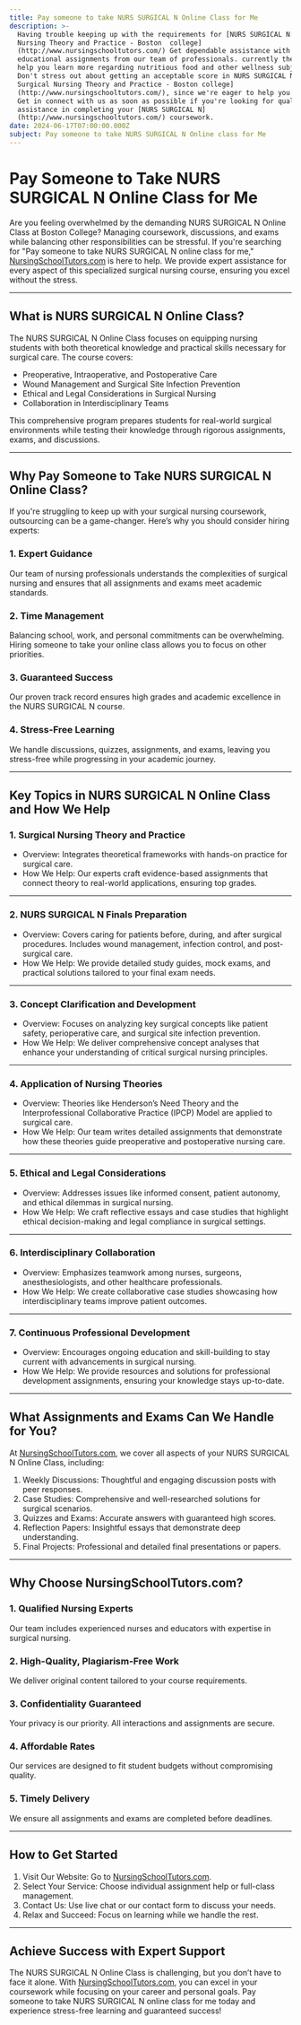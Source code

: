 ```yaml
---
title: Pay someone to take NURS SURGICAL N Online Class for Me
description: >-
  Having trouble keeping up with the requirements for [NURS SURGICAL N: Surgical
  Nursing Theory and Practice - Boston  college]
  (http://www.nursingschooltutors.com/) Get dependable assistance with your
  educational assignments from our team of professionals. currently there to
  help you learn more regarding nutritious food and other wellness subjects.
  Don't stress out about getting an acceptable score in NURS SURGICAL N:
  Surgical Nursing Theory and Practice - Boston college]
  (http://www.nursingschooltutors.com/), since we're eager to help you flourish.
  Get in connect with us as soon as possible if you're looking for qualified
  assistance in completing your [NURS SURGICAL N]
  (http://www.nursingschooltutors.com/) coursework.
date: 2024-06-17T07:00:00.000Z
subject: Pay someone to take NURS SURGICAL N Online class for Me
---
```


# Pay Someone to Take NURS SURGICAL N Online Class for Me

Are you feeling overwhelmed by the demanding NURS SURGICAL N Online Class at Boston College? Managing coursework, discussions, and exams while balancing other responsibilities can be stressful. If you're searching for "Pay someone to take NURS SURGICAL N online class for me," [NursingSchoolTutors.com](https://nursingschooltutors.com/) is here to help. We provide expert assistance for every aspect of this specialized surgical nursing course, ensuring you excel without the stress.

***

## What is NURS SURGICAL N Online Class?

The NURS SURGICAL N Online Class focuses on equipping nursing students with both theoretical knowledge and practical skills necessary for surgical care. The course covers:

* Preoperative, Intraoperative, and Postoperative Care
* Wound Management and Surgical Site Infection Prevention
* Ethical and Legal Considerations in Surgical Nursing
* Collaboration in Interdisciplinary Teams

This comprehensive program prepares students for real-world surgical environments while testing their knowledge through rigorous assignments, exams, and discussions.

***

## Why Pay Someone to Take NURS SURGICAL N Online Class?

If you're struggling to keep up with your surgical nursing coursework, outsourcing can be a game-changer. Here’s why you should consider hiring experts:

### 1. Expert Guidance

Our team of nursing professionals understands the complexities of surgical nursing and ensures that all assignments and exams meet academic standards.

### 2. Time Management

Balancing school, work, and personal commitments can be overwhelming. Hiring someone to take your online class allows you to focus on other priorities.

### 3. Guaranteed Success

Our proven track record ensures high grades and academic excellence in the NURS SURGICAL N course.

### 4. Stress-Free Learning

We handle discussions, quizzes, assignments, and exams, leaving you stress-free while progressing in your academic journey.

***

## Key Topics in NURS SURGICAL N Online Class and How We Help

### 1. Surgical Nursing Theory and Practice

* Overview: Integrates theoretical frameworks with hands-on practice for surgical care.
* How We Help: Our experts craft evidence-based assignments that connect theory to real-world applications, ensuring top grades.

***

### 2. NURS SURGICAL N Finals Preparation

* Overview: Covers caring for patients before, during, and after surgical procedures. Includes wound management, infection control, and post-surgical care.
* How We Help: We provide detailed study guides, mock exams, and practical solutions tailored to your final exam needs.

***

### 3. Concept Clarification and Development

* Overview: Focuses on analyzing key surgical concepts like patient safety, perioperative care, and surgical site infection prevention.
* How We Help: We deliver comprehensive concept analyses that enhance your understanding of critical surgical nursing principles.

***

### 4. Application of Nursing Theories

* Overview: Theories like Henderson’s Need Theory and the Interprofessional Collaborative Practice (IPCP) Model are applied to surgical care.
* How We Help: Our team writes detailed assignments that demonstrate how these theories guide preoperative and postoperative nursing care.

***

### 5. Ethical and Legal Considerations

* Overview: Addresses issues like informed consent, patient autonomy, and ethical dilemmas in surgical nursing.
* How We Help: We craft reflective essays and case studies that highlight ethical decision-making and legal compliance in surgical settings.

***

### 6. Interdisciplinary Collaboration

* Overview: Emphasizes teamwork among nurses, surgeons, anesthesiologists, and other healthcare professionals.
* How We Help: We create collaborative case studies showcasing how interdisciplinary teams improve patient outcomes.

***

### 7. Continuous Professional Development

* Overview: Encourages ongoing education and skill-building to stay current with advancements in surgical nursing.
* How We Help: We provide resources and solutions for professional development assignments, ensuring your knowledge stays up-to-date.

***

## What Assignments and Exams Can We Handle for You?

At [NursingSchoolTutors.com](https://nursingschooltutors.com/), we cover all aspects of your NURS SURGICAL N Online Class, including:

1. Weekly Discussions: Thoughtful and engaging discussion posts with peer responses.
2. Case Studies: Comprehensive and well-researched solutions for surgical scenarios.
3. Quizzes and Exams: Accurate answers with guaranteed high scores.
4. Reflection Papers: Insightful essays that demonstrate deep understanding.
5. Final Projects: Professional and detailed final presentations or papers.

***

## Why Choose NursingSchoolTutors.com?

### 1. Qualified Nursing Experts

Our team includes experienced nurses and educators with expertise in surgical nursing.

### 2. High-Quality, Plagiarism-Free Work

We deliver original content tailored to your course requirements.

### 3. Confidentiality Guaranteed

Your privacy is our priority. All interactions and assignments are secure.

### 4. Affordable Rates

Our services are designed to fit student budgets without compromising quality.

### 5. Timely Delivery

We ensure all assignments and exams are completed before deadlines.

***

## How to Get Started

1. Visit Our Website: Go to [NursingSchoolTutors.com](https://nursingschooltutors.com/).
2. Select Your Service: Choose individual assignment help or full-class management.
3. Contact Us: Use live chat or our contact form to discuss your needs.
4. Relax and Succeed: Focus on learning while we handle the rest.

***

## Achieve Success with Expert Support

The NURS SURGICAL N Online Class is challenging, but you don’t have to face it alone. With [NursingSchoolTutors.com](https://nursingschooltutors.com/), you can excel in your coursework while focusing on your career and personal goals. Pay someone to take NURS SURGICAL N online class for me today and experience stress-free learning and guaranteed success!
